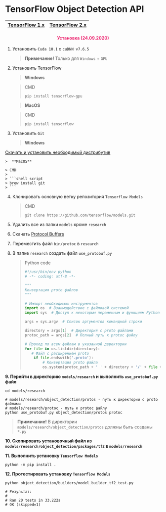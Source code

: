 # TensorFlow Object Detection API

| [TensorFlow 1.x](https://github.com/DmitryRyumin/tfObjDet/tree/master/tf1) | [TensorFlow 2.x](https://github.com/DmitryRyumin/tfObjDet/tree/master/tf2) |
| --- | --- |

<h4 align="center"><span style="color:#EC256F;">Установка (24.09.2020)</span></h4>

1. Установить `Cuda 10.1` с `cuDNN v7.6.5`

    > **Примечание!** Только для `Windows` + `GPU`

2. Установить TensorFlow

    >  **Windows**

    > CMD
    >
    > ```shell script
    > pip install tensorflow-gpu
    > ```

    >  **MacOS**

    > CMD
    >
    > ```shell script
    > pip install tensorflow
    > ```

3. Установить `Git`

    >  **Windows**

[Скачать и установить необходимый дистрибутив](https://git-scm.com/)

    >  **MacOS**

    > CMD
    >
    > ```shell script
    > brew install git
    > ```

4. Клонировать основную ветку репозитория `Tensorflow Models`

    > CMD
    >
    > ```shell script
    > git clone https://github.com/tensorflow/models.git
    > ```

5. Удалить все из папки `models` кроме `research`

6. Скачать [Protocol Buffers](https://github.com/protocolbuffers/protobuf/tags)

7. Переместить файл `bin/protoc` в `research`

8. В папке `research` создать файл `use_protobuf.py`

    > Python code
    >
    > ```python
    > #!/usr/bin/env python
    > # -*- coding: utf-8 -*-
    > 
    > """
    > Конвертация proto файлов
    > """
    > 
    > # Импорт необходимых инструментов
    > import os  # Взаимодействие с файловой системой
    > import sys  # Доступ к некоторым переменным и функциям Python
    > 
    > args = sys.argv  # Список аргументов командной строки
    > 
    > directory = args[1]  # Директория с proto файлами
    > protoc_path = args[2]  # Полный путь к protoc файлу
    > 
    > # Проход по всем файлам в указанной деректории
    > for file in os.listdir(directory):
    >    # Файл с расширением proto
    >     if file.endswith('.proto'):
    >         # Конвертация proto файла
    >         os.system(protoc_path + ' ' + directory + '/' + file + ' --python_out=.')
    > ```

**9. Перейти в директорию `models/research` и выполнить `use_protobuf.py` файл**

```shell script
cd models/research

# models/research/object_detection/protos - путь к директории с proto файлами
# models/research/protoc - путь к protoc файлу
python use_protobuf.py object_detection/protos protoc
```

> **Примечание!** В директории `models/research/object_detection/protos` должны быть созданы `*.py`

**10. Скопировать установочный файл из `models/research/object_detection/packages/tf2` в `models/research`**

**11. Выполнить установку `Tensorflow Models`**

```shell script
python -m pip install .
```

**12. Протестировать установку `Tensorflow Models`**

```shell script
python object_detection/builders/model_builder_tf2_test.py

# Результат:
#
# Ran 20 tests in 33.222s
# OK (skipped=1)
```